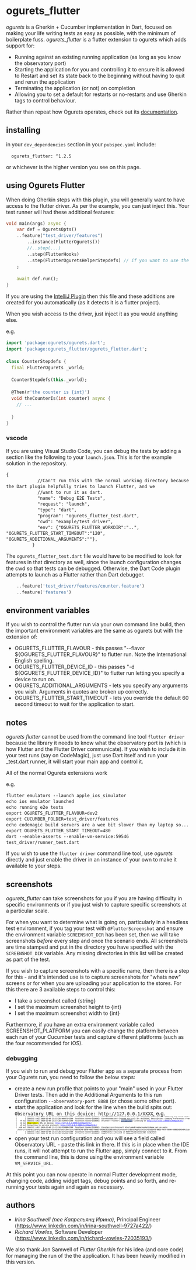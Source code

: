 # ogurets_flutter

*ogurets* is a Gherkin + Cucumber implementation in Dart, focused on making your life writing tests as easy as possible,
with the minimum of boilerplate fuss. *ogurets_flutter* is a flutter extension to ogurets which adds support for:

- Running against an existing running application (as long as you know the observatory port)
- Starting the application for you and controlling it to ensure it is allowed to Restart and set its state back
to the beginning without having to quit and rerun the application
- Terminating the application (or not) on completion
- Allowing you to set a default for restarts or no-restarts and use Gherkin tags to control behaviour.

Rather than repeat how Ogurets operates, check out its [documentation](https://pub.dev/packages/ogurets). 

## installing

in your `dev_dependencies` section in your `pubspec.yaml` include:

`  ogurets_flutter: ^1.2.5`

or whichever is the higher version you see on this page.

## using Ogurets Flutter

When doing Gherkin steps with this plugin, you will generally want to have access to the flutter driver. As per the
example, you can just inject this. Your test runner will had these additional features:

```dart
void main(args) async {
	var def = OguretsOpts()
    ..feature("test_driver/features")
		..instance(FlutterOgurets())
		//..step(...)
        ..step(FlutterHooks)
        ..step(FlutterOguretsHelperStepdefs) // if you want to use the extended steps
	;

	await def.run();
}

```

If you are using the [IntelliJ Plugin](https://plugins.jetbrains.com/plugin/12687-ogurets--cucumber-for-dart) then
this file and these additions are created for you automatically (as it detects it is a flutter project). 

When you wish access to the driver, just inject it as you would anything else.

e.g.

```dart
import 'package:ogurets/ogurets.dart';
import 'package:ogurets_flutter/ogurets_flutter.dart';

class CounterStepdefs {
  final FlutterOgurets _world;

  CounterStepdefs(this._world);

  @Then(r'the counter is {int}')
  void theCounterIs(int counter) async {
    // ...

  }
}
```

### vscode

If you are using Visual Studio Code, you can debug the tests by adding a section like the following to your `launch.json`.  This is for the example solution in the repository.

```jsonc
{
            //Can't run this with the normal working directory because the Dart plugin helpfully tries to launch Flutter, and we 
            //want to run it as dart. 
            "name": "Debug E2E Tests",
            "request": "launch",
            "type": "dart",
            "program": "ogurets_flutter_test.dart",
            "cwd": "example/test_driver",
            "env": {"OGURETS_FLUTTER_WORKDIR":"..", "OGURETS_FLUTTER_START_TIMEOUT":"120", "OGURETS_ADDITIONAL_ARGUMENTS":""},
          }
```
The `ogurets_flutter_test.dart` file would have to be modified to look for features in that directory as well, since the launch configuration changes the cwd so that tests can be debugged.  Otherwise, the Dart Code plugin attempts to launch as a Flutter rather than Dart debugger.

```dart
    ..feature('test_driver/features/counter.feature')
    ..feature('features')
```

## environment variables

If you wish to control the flutter run via your own command line build, then the important environment variables are
the same as ogurets but with the extension of:

- OGURETS_FLUTTER_FLAVOUR - this passes "--flavor ${OGURETS_FLUTTER_FLAVOUR}" to flutter run. Note the International
English spelling.
- OGURETS_FLUTTER_DEVICE_ID - this passes "-d ${OGURETS_FLUTTER_DEVICE_ID}" to flutter run letting you specify a device
to run on.
- OGURETS_ADDITIONAL_ARGUMENTS - lets you specify any arguments you wish. Arguments in quotes are broken up
correctly.
- OGURETS_FLUTTER_START_TIMEOUT - lets you override the default 60 second timeout to wait for the application to start. 



## notes

*ogurets flutter* cannot be used from the command line tool `flutter driver` because the library it needs to know what 
the observatory port is (which is how Flutter and the Flutter Driver communicate). If you wish to include it in your test 
runs (say on CodeMagic), just use Dart itself and run your _test.dart runner, it will start your main app and control it.

All of the normal Ogurets extensions work 

e.g. 
````shell script
flutter emulators --launch apple_ios_simulator
echo ios emulator launched
echo running e2e tests
export OGURETS_FLUTTER_FLAVOUR=dev2
export CUCUMBER_FOLDER=test_driver/features
echo codemagic build servers are a wee bit slower than my laptop so...
export OGURETS_FLUTTER_START_TIMEOUT=480
dart --enable-asserts --enable-vm-service:59546 test_driver/runner_test.dart
````

If you wish to use the `flutter driver` command line tool, use *ogurets* directly and just enable the driver in
an instance of your own to make it available to your steps. 

 
## screenshots

*ogurets_flutter* can take screenshots for you if you are having difficulty in specific environments or if you just
 wish to capture specific screenshots at a particular scale. 

For when you want to determine what is going on, particularly in a headless test environment, if you tag your test with 
`@FlutterScreenshot` and ensure the environment variable `SCREENSHOT_DIR` has been set, then we will take screenshots _before_ 
every step and once the scenario ends. All screenshots are time stamped and put in the directory you have specified
with the `SCREENSHOT_DIR` variable. Any missing directories in this list will be created as part of the test.

If you wish to capture screenshots with a specific name, then there is a step for this - and it's intended use is
to capture screenshots for "whats new" screens or for when you are uploading your application to the stores. For this there
are 3 available steps to control this:

- I take a screenshot called {string}
- I set the maximum screenshot height to {int}
- I set the maximum screenshot width to {int}

Furthermore, if you have an extra environment variable called SCREENSHOT_PLATFORM you can easily change the platform
between each run of your Cucumber tests and capture different platforms (such as the four recommended for iOS). 

### debugging

If you wish to run and debug your Flutter app as a separate process from your Ogurets run, you need to follow the 
below steps:

- create a new run profile that points to your "main" used in your Flutter Driver tests. Then add in the Additional
Arguments to this run configuration `--observatory-port 8888` (or chose some other port).
- start the application and look for the line when the build spits out: `Observatory URL on this device: http://127.0.0.1/XXXX`,
e.g. ![Observatory URL](images/observatory_url.png)
- open your test run configuration and you will see a field called Observatory URL - paste this link in there. If this
is in place when the IDE runs, it will not attempt to run the Flutter app, simply connect to it. From the command line,
this is done using the environment variable `VM_SERVICE_URL`.

At this point you can now operate in normal Flutter development mode, changing code, adding widget tags, debug points
and so forth, and re-running your tests again and again as necessary.

## authors

- _Irina Southwell (nee Капрельянц Ирина)_, Principal Engineer (https://www.linkedin.com/in/irina-southwell-9727a422/)
- _Richard Vowles_, Software Developer (https://www.linkedin.com/in/richard-vowles-72035193/)

We also thank Jon Samwell of _Flutter Gherkin_ for his idea (and core code) for managing the run of the the application. It has been
heavily modified in this version.
 

